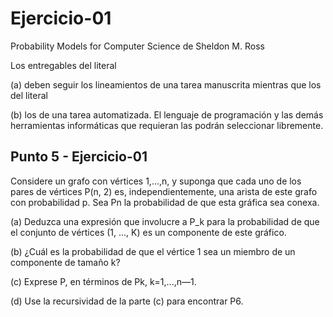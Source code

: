 # Ejercicio-01
Probability Models for Computer Science de Sheldon M. Ross

Los entregables del literal 

(a) deben seguir los lineamientos de una tarea manuscrita mientras que los del literal 

(b) los de una tarea automatizada. El lenguaje de programación y las demás herramientas informáticas que requieran las podrán seleccionar libremente.

## Punto 5 - Ejercicio-01

Considere un grafo con vértices 1,...,n, y suponga que cada uno de los pares de vértices P(n, 2) es, independientemente, una arista de este grafo con probabilidad p. Sea Pn la probabilidad de que esta gráfica sea conexa.

(a) Deduzca una expresión que involucre a P_k para la probabilidad de que el conjunto de vértices (1, ..., K) es un componente de este gráfico.

(b) ¿Cuál es la probabilidad de que el vértice 1 sea un miembro de un componente de tamaño k?

(c) Exprese P, en términos de Pk, k=1,...,n—1.

(d) Use la recursividad de la parte (c) para encontrar P6.
